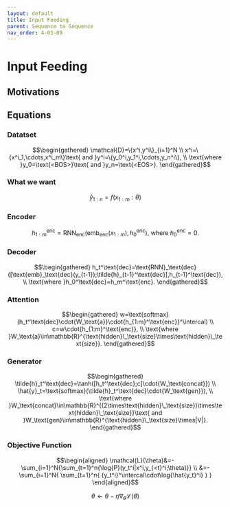 ```yaml
---
layout: default
title: Input Feeding
parent: Sequence to Sequence
nav_order: 4-03-09
---
```


# Input Feeding

## Motivations

## Equations

### Datatset

$$\begin{gathered}
\mathcal{D}=\{x^i,y^i\}_{i=1}^N \\
x^i=\{x^i_1,\cdots,x^i_m\}\text{ and }y^i=\{y_0^i,y_1^i,\cdots,y_n^i\}, \\
\text{where }y_0=\text{<BOS>}\text{ and }y_n=\text{<EOS>}.
\end{gathered}$$

### What we want

$$
\hat{y}_{1:n}=f(x_{1:m}:\theta)
$$

### Encoder

$$
h_{1:m}^\text{enc}=\text{RNN}_\text{enc}(\text{emb}_\text{enc}(x_{1:m}),h_0^\text{enc})\text{, where }h_0^\text{enc}=0.
$$

### Decoder

$$\begin{gathered}
h_t^\text{dec}=\text{RNN}_\text{dec}([\text{emb}_\text{dec}(y_{t-1});\tilde{h}_{t-1}^\text{dec}],h_{t-1}^\text{dec}), \\
\text{where }h_0^\text{dec}=h_m^\text{enc}.
\end{gathered}$$

### Attention

$$\begin{gathered}
w=\text{softmax}(h_t^\text{dec}\cdot{W_\text{a}}\cdot{h_{1:m}^\text{enc}}^\intercal) \\
c=w\cdot{h_{1:m}^\text{enc}}, \\
\text{where }W_\text{a}\in\mathbb{R}^{\text{hidden}\_\text{size}\times\text{hidden}\_\text{size}}.
\end{gathered}$$

### Generator

$$\begin{gathered}
\tilde{h}_t^\text{dec}=\tanh([h_t^\text{dec};c]\cdot{W_\text{concat}}) \\
\hat{y}_t=\text{softmax}(\tilde{h}_t^\text{dec}\cdot{W_\text{gen}}), \\
\text{where }W_\text{concat}\in\mathbb{R}^{(2\times\text{hidden}\_\text{size})\times\text{hidden}\_\text{size}}\text{ and }W_\text{gen}\in\mathbb{R}^{\text{hidden}\_\text{size}\times|V|}.
\end{gathered}$$

### Objective Function

$$\begin{aligned}
\mathcal{L}(\theta)&=-\sum_{i=1}^N{\sum_{t=1}^n{\log{P}(y_t^i|x^i,y_{<t}^i;\theta)}} \\
&=-\sum_{i=1}^N{
    \sum_{t=1}^n{
        {y_t^i}^\intercal\cdot\log{\hat{y_t}^i}
    }
}
\end{aligned}$$

$$
\theta\leftarrow\theta-\eta\nabla_\theta\mathcal{L}(\theta)
$$
